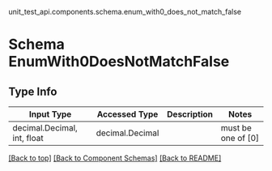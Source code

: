 unit_test_api.components.schema.enum_with0_does_not_match_false
# Schema EnumWith0DoesNotMatchFalse

## Type Info
Input Type | Accessed Type | Description | Notes
------------ | ------------- | ------------- | -------------
decimal.Decimal, int, float | decimal.Decimal |  | must be one of [0]

[[Back to top]](#top) [[Back to Component Schemas]](../../../README.md#Component-Schemas) [[Back to README]](../../../README.md)
